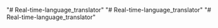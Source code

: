 "# Real-time-language_translator" 
"# Real-time-language_translator" 
"# Real-time-language_translator" 
